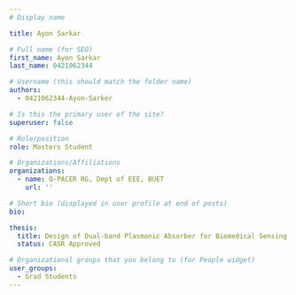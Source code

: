 ```yaml
---
# Display name

title: Ayon Sarkar

# Full name (for SEO)
first_name: Ayon Sarkar
last_name: 0421062344

# Username (this should match the folder name)
authors:
  - 0421062344-Ayon-Sarker

# Is this the primary user of the site?
superuser: false

# Role/position
role: Masters Student 

# Organizations/Affiliations
organizations:
  - name: Q-PACER RG, Dept of EEE, BUET
    url: ''

# Short bio (displayed in user profile at end of posts)
bio: 

thesis:
  title: Design of Dual-band Plasmonic Absorber for Biomedical Sensing and Environmental Monitoring
  status: CASR Approved

# Organizational groups that you belong to (for People widget)
user_groups:
  - Grad Students
---
```

